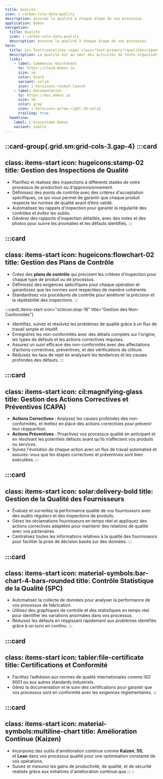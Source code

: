 ```yaml
---
title: Qualite
icon: i-carbon-rule-data-quality
description: Assurez la qualité à chaque étape de vos processus.
application: Dokos
navigation:
  title: Qualite
  icon: i-carbon-rule-data-quality
  description: Assurez la qualité à chaque étape de vos processus.
hero:
  title: Les fonctionnalités <span class="text-primary">qualités</span> détaillées
  description: La qualité est au cœur des activités de toute organisation performante. Le module Qualité de Dokos vous permet de garantir des standards élevés en optimisant et en automatisant vos processus de gestion de la qualité. Découvrez comment toutes nos fonctionnalités vous aide à améliorer la conformité et la satisfaction client grâce à des outils flexibles et puissants.
  links:
    - label: Commencez maintenant
      to: https://cloud.dokos.io
      size: sm
      color: black
      variant: solid
      icon: i-heroicons-rocket-launch
    - label: Documentation
      to: https://doc.dokos.io
      size: sm
      color: gray
      icon: i-heroicons-arrow-right-20-solid
      trailing: true
  headline:
    label: L'écosystème Dokos
    variant: subtle
---
```


::card-group{.grid.sm:grid-cols-3.gap-4}
  :::card
  ---
  class: items-start
  icon: hugeicons:stamp-02
  title: Gestion des Inspections de Qualité
  ---
  - Planifiez et réalisez des inspections à différents stades de votre processus de production ou d'approvisionnement.
  - Définissez des points de contrôle avec des critères d'acceptation spécifiques, ce qui vous permet de garantir que chaque produit respecte les normes de qualité avant d’être validé.
  - Automatisez les rappels d'inspection pour garantir la régularité des contrôles et évitez les oublis.
  - Générez des rapports d'inspection détaillés, avec des notes et des photos pour suivre les anomalies et les défauts identifiés.
  :::

  :::card
  ---
  class: items-start
  icon: hugeicons:flowchart-02
  title: Gestion des Plans de Contrôle
  ---
  - Créez des **plans de contrôle** qui précisent les critères d'inspection pour chaque type de produit ou de processus.
  - Définissez des exigences spécifiques pour chaque opération et garantissez que les normes sont respectées de manière cohérente.
  - Standardisez vos procédures de contrôle pour améliorer la précision et la répétabilité des inspections.
  :::

  :::card{.items-start icon="octicon:stop-16" title="Gestion des Non-Conformités"}
  - Identifiez, suivez et résolvez les problèmes de qualité grâce à un flux de travail simple et intuitif.
  - Enregistrez les non-conformités avec des détails complets sur l'origine, les types de défauts et les actions correctives requises.
  - Assurez un suivi efficace des non-conformités avec des affectations d’actions correctives, préventives, et des vérifications de clôture.
  - Réduisez les taux de rejet en analysant les tendances et les causes profondes des défauts.
  :::

  :::card
  ---
  class: items-start
  icon: cil:magnifying-glass
  title: Gestion des Actions Correctives et Préventives (CAPA)
  ---
  - **Actions Correctives** : Analysez les causes profondes des non-conformités, et mettez en place des actions correctives pour prévenir leur réapparition.
  - **Actions Préventives** : Proactivez vos processus qualité en anticipant et en résolvant les potentiels défauts avant qu’ils n’affectent vos produits ou services.
  - Suivez l'évolution de chaque action avec un flux de travail automatisé et assurez-vous que les étapes correctives et préventives sont bien exécutées.
  :::

  :::card
  ---
  class: items-start
  icon: solar:delivery-bold
  title: Gestion de la Qualité des Fournisseurs
  ---
  - Évaluez et surveillez la performance qualité de vos fournisseurs avec des audits réguliers et des inspections de produits.
  - Gérez les réclamations fournisseurs en temps réel et appliquez des actions correctives adaptées pour maintenir des relations de qualité avec vos partenaires.
  - Centralisez toutes les informations relatives à la qualité des fournisseurs pour faciliter la prise de décision basée sur des données.
  :::

  :::card
  ---
  class: items-start
  icon: material-symbols:bar-chart-4-bars-rounded
  title: Contrôle Statistique de la Qualité (SPC)
  ---
  - Automatisez la collecte de données pour analyser la performance de vos processus de fabrication.
  - Utilisez des graphiques de contrôle et des statistiques en temps réel pour identifier les variations anormales dans vos processus.
  - Réduisez les défauts en réagissant rapidement aux problèmes identifiés grâce à un suivi en continu.
  :::

  :::card
  ---
  class: items-start
  icon: tabler:file-certificate
  title: Certifications et Conformité
  ---
  - Facilitez l’adhésion aux normes de qualité internationales comme ISO 9001 ou aux autres standards industriels.
  - Gérez la documentation et le suivi des certifications pour garantir que vos processus sont en conformité avec les exigences réglementaires.
  :::

  :::card
  ---
  class: items-start
  icon: material-symbols:multiline-chart
  title: Amélioration Continue (Kaizen)
  ---
  - Incorporez des outils d'amélioration continue comme **Kaizen**, **5S**, et **Lean** dans vos processus qualité pour une optimisation constante de vos opérations.
  - Suivez et mesurez les gains de productivité, de qualité, et de sécurité réalisés grâce aux initiatives d'amélioration continue.qua
  :::
::
